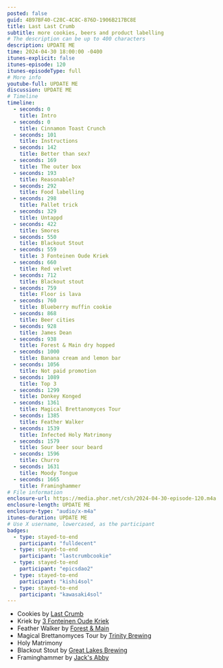 ```yaml
---
posted: false
guid: 4B97BF40-C28C-4C8C-876D-1906B217BC8E
title: Last Last Crumb
subtitle: more cookies, beers and product labelling
# The description can be up to 400 characters
description: UPDATE ME
time: 2024-04-30 18:00:00 -0400
itunes-explicit: false
itunes-episode: 120
itunes-episodeType: full
# More info
youtube-full: UPDATE ME
discussion: UPDATE ME
# Timeline
timeline:
  - seconds: 0
    title: Intro
  - seconds: 0
    title: Cinnamon Toast Crunch
  - seconds: 101
    title: Instructions
  - seconds: 142
    title: Better than sex?
  - seconds: 169
    title: The outer box
  - seconds: 193
    title: Reasonable?
  - seconds: 292
    title: Food labelling
  - seconds: 298
    title: Pallet trick
  - seconds: 329
    title: Untappd
  - seconds: 422
    title: Smores
  - seconds: 550
    title: Blackout Stout
  - seconds: 559
    title: 3 Fonteinen Oude Kriek
  - seconds: 660
    title: Red velvet
  - seconds: 712
    title: Blackout stout
  - seconds: 759
    title: Floor is lava
  - seconds: 760
    title: Blueberry muffin cookie
  - seconds: 868
    title: Beer cities
  - seconds: 928
    title: James Dean
  - seconds: 938
    title: Forest & Main dry hopped
  - seconds: 1000
    title: Banana cream and lemon bar
  - seconds: 1056
    title: Not paid promotion
  - seconds: 1089
    title: Top 3
  - seconds: 1299
    title: Donkey Konged
  - seconds: 1361
    title: Magical Brettanomyces Tour
  - seconds: 1385
    title: Feather Walker
  - seconds: 1539
    title: Infected Holy Matrimony
  - seconds: 1579
    title: Sour beer sour beard
  - seconds: 1596
    title: Churro
  - seconds: 1631
    title: Moody Tongue
  - seconds: 1665
    title: Framinghammer
# File information
enclosure-url: https://media.phor.net/csh/2024-04-30-episode-120.m4a
enclosure-length: UPDATE ME
enclosure-type: "audio/x-m4a"
itunes-duration: UPDATE ME
# Use X username, lowercased, as the participant
badges:
  - type: stayed-to-end
    participant: "fulldecent"
  - type: stayed-to-end
    participant: "lastcrumbcookie"
  - type: stayed-to-end
    participant: "epicsdao2"
  - type: stayed-to-end
    participant: "kishi4sol"
  - type: stayed-to-end
    participant: "kawasaki4sol"
---
```


- Cookies by [Last Crumb](https://twitter.com/lastcrumbcookie)
- Kriek by [3 Fonteinen Oude Kriek](https://twitter.com/3fonteinen)
- Feather Walker by [Forest & Main](https://twitter.com/forestandmain)
- Magical Brettanomyces Tour by [Trinity Brewing](https://twitter.com/trinitybrewco)
- Holy Matrimony
- Blackout Stout by [Great Lakes Brewing](https://twitter.com/GLBC_Cleveland)
- Framinghammer by [Jack's Abby](https://twitter.com/jacksabbycraftlagers)

<!--end of quick notes-->
